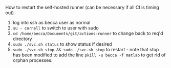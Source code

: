 How to restart the self-hosted runner (can be necessary if all CI is timing out)

1. log into ssh as becca user as normal
2. `su - cornell` to switch to user with sudo
3. `cd /home/becca/Documents/git/actions-runner` to change back to req'd directory
4. `sudo ./svc.sh status` to show status if desired
5. `sudo ./svc.sh stop && sudo ./svc.sh stop` to restart - note that stop has been modified to add the line `pkill -u becca -f matlab` to get rid of orphan processes.